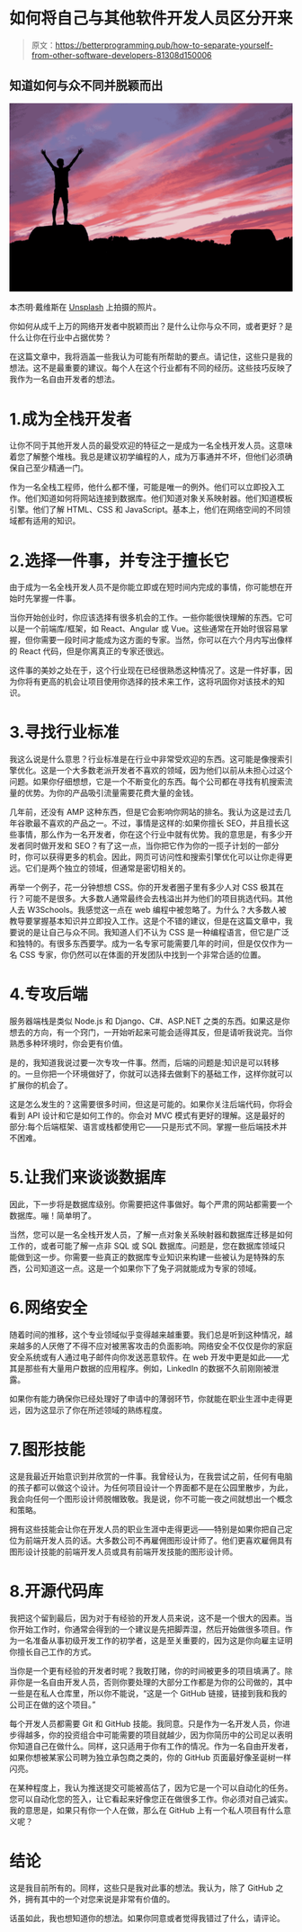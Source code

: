 # 如何将自己与其他软件开发人员区分开来

> 原文：<https://betterprogramming.pub/how-to-separate-yourself-from-other-software-developers-81308d150006>

## 知道如何与众不同并脱颖而出

![](img/d67397f57e25ac5ad65d34eb71ac63ed.png)

本杰明·戴维斯在 [Unsplash](https://unsplash.com?utm_source=medium&utm_medium=referral) 上拍摄的照片。

你如何从成千上万的网络开发者中脱颖而出？是什么让你与众不同，或者更好？是什么让你在行业中占据优势？

在这篇文章中，我将涵盖一些我认为可能有所帮助的要点。请记住，这些只是我的想法。这不是最重要的建议。每个人在这个行业都有不同的经历。这些技巧反映了我作为一名自由开发者的想法。

# 1.成为全栈开发者

让你不同于其他开发人员的最受欢迎的特征之一是成为一名全栈开发人员。这意味着您了解整个堆栈。我总是建议初学编程的人，成为万事通并不坏，但他们必须确保自己至少精通一门。

作为一名全栈工程师，他什么都不懂，可能是唯一的例外。他们可以立即投入工作。他们知道如何将网站连接到数据库。他们知道对象关系映射器。他们知道模板引擎。他们了解 HTML、CSS 和 JavaScript。基本上，他们在网络空间的不同领域都有适用的知识。

# 2.选择一件事，并专注于擅长它

由于成为一名全栈开发人员不是你能立即或在短时间内完成的事情，你可能想在开始时先掌握一件事。

当你开始创业时，你应该选择有很多机会的工作。一些你能很快理解的东西。它可以是一个前端库/框架，如 React、Angular 或 Vue。这些通常在开始时很容易掌握，但你需要一段时间才能成为这方面的专家。当然，你可以在六个月内写出像样的 React 代码，但是你离真正的专家还很远。

这件事的美妙之处在于，这个行业现在已经很熟悉这种情况了。这是一件好事，因为你将有更高的机会让项目使用你选择的技术来工作，这将巩固你对该技术的知识。

# 3.寻找行业标准

我这么说是什么意思？行业标准是在行业中非常受欢迎的东西。这可能是像搜索引擎优化。这是一个大多数老派开发者不喜欢的领域，因为他们以前从未担心过这个问题。如果你仔细想想，它是一个不断变化的东西。每个公司都在寻找有机搜索流量的优势。为你的产品吸引流量需要花费大量的金钱。

几年前，还没有 AMP 这种东西，但是它会影响你网站的排名。我认为这是过去几年谷歌最不喜欢的产品之一。不过，事情是这样的:如果你擅长 SEO，并且擅长这些事情，那么作为一名开发者，你在这个行业中就有优势。我的意思是，有多少开发者同时做开发和 SEO？有了这一点，当你把它作为你的一揽子计划的一部分时，你可以获得更多的机会。因此，网页可访问性和搜索引擎优化可以让你走得更远。它们是两个独立的领域，但通常是密切相关的。

再举一个例子，花一分钟想想 CSS。你的开发者圈子里有多少人对 CSS 极其在行？可能不是很多。大多数人通常最终会去栈溢出并为他们的项目挑选代码。其他人去 W3Schools。我感觉这一点在 web 编程中被忽略了。为什么？大多数人被教导要掌握基本知识并立即投入工作。这是个不错的建议，但是在这篇文章中，我要说的是让自己与众不同。我知道人们不认为 CSS 是一种编程语言，但它是广泛和独特的。有很多东西要学。成为一名专家可能需要几年的时间，但是仅仅作为一名 CSS 专家，你仍然可以在体面的开发团队中找到一个非常合适的位置。

# 4.专攻后端

服务器端栈是类似 Node.js 和 Django、C#、ASP.NET 之类的东西。如果这是你想去的方向，有一个窍门，一开始听起来可能会适得其反，但是请听我说完。当你熟悉多种环境时，你会更有价值。

是的，我知道我说过要一次专攻一件事。然而，后端的问题是:知识是可以转移的。一旦你把一个环境做好了，你就可以选择去做剩下的基础工作，这样你就可以扩展你的机会了。

这是怎么发生的？这需要很多时间，但这是可能的。如果你关注后端代码，你将会看到 API 设计和它是如何工作的。你会对 MVC 模式有更好的理解。这是最好的部分:每个后端框架、语言或栈都使用它——只是形式不同。掌握一些后端技术并不困难。

# 5.让我们来谈谈数据库

因此，下一步将是数据库级别。你需要把这件事做好。每个严肃的网站都需要一个数据库。嘣！简单明了。

当然，您可以是一名全栈开发人员，了解一点对象关系映射器和数据库迁移是如何工作的，或者可能了解一点非 SQL 或 SQL 数据库。问题是，您在数据库领域只能做到这一步。你需要一些真正的数据库专业知识来构建一些被认为是特殊的东西，公司知道这一点。这是一个如果你下了兔子洞就能成为专家的领域。

# 6.网络安全

随着时间的推移，这个专业领域似乎变得越来越重要。我们总是听到这种情况，越来越多的人厌倦了不得不应对被黑客攻击的负面影响。网络安全不仅仅是你的家庭安全系统或有人通过电子邮件向你发送恶意软件。在 web 开发中更是如此——尤其是那些有大量用户数据的应用程序。例如，LinkedIn 的数据不久前刚刚被泄露。

如果你有能力确保你已经处理好了申请中的薄弱环节，你就能在职业生涯中走得更远，因为这显示了你在所述领域的熟练程度。

# 7.图形技能

这是我最近开始意识到并欣赏的一件事。我曾经认为，在我尝试之前，任何有电脑的孩子都可以做这个设计。为任何项目设计一个界面都不是在公园里散步，为此，我会向任何一个图形设计师脱帽致敬。我是说，你不可能一夜之间就想出一个概念和策略。

拥有这些技能会让你在开发人员的职业生涯中走得更远——特别是如果你把自己定位为前端开发人员的话。大多数公司不再雇佣图形设计师了。他们更喜欢雇佣具有图形设计技能的前端开发人员或具有前端开发技能的图形设计师。

# 8.开源代码库

我把这个留到最后，因为对于有经验的开发人员来说，这不是一个很大的因素。当你开始工作时，你通常会得到的一个建议是先把脚弄湿，然后开始做很多项目。作为一名准备从事初级开发工作的初学者，这是至关重要的，因为这是你向雇主证明你擅长自己工作的方式。

当你是一个更有经验的开发者时呢？我敢打赌，你的时间被更多的项目填满了。除非你是一名自由开发人员，否则你要处理的大部分工作都是为你的公司做的，其中一些是在私人仓库里，所以你不能说，“这是一个 GitHub 链接，链接到我和我的公司正在做的这个项目。”

每个开发人员都需要 Git 和 GitHub 技能。我同意。只是作为一名开发人员，你进步得越多，你的投资组合中可能需要的项目就越少，因为你简历中的公司足以表明你知道自己在做什么。同样，这只适用于你有工作的情况。作为一名自由开发者，如果你想被某家公司聘为独立承包商之类的，你的 GitHub 页面最好像圣诞树一样闪亮。

在某种程度上，我认为推送提交可能被高估了，因为它是一个可以自动化的任务。您可以自动化您的签入，让它看起来好像您正在做很多工作。你必须对自己诚实。我的意思是，如果只有你一个人在做，那么在 GitHub 上有一个私人项目有什么意义呢？

# 结论

这是我目前所有的。同样，这些只是我对此事的想法。我认为，除了 GitHub 之外，拥有其中的一个对您来说是非常有价值的。

话虽如此，我也想知道你的想法。如果你同意或者觉得我错过了什么，请评论。